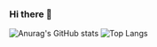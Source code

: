 ### Hi there 👋
![Anurag's GitHub stats](https://github-readme-stats.vercel.app/api?username=signaturedx&count_private=true&show_icons=true&theme=tokyonight)
![Top Langs](https://github-readme-stats.vercel.app/api/top-langs/?username=signaturedx&theme=tokyonight)

<!--
**SignaturedX/SignaturedX** is a ✨ _special_ ✨ repository because its `README.md` (this file) appears on your GitHub profile.

Here are some ideas to get you started:

- 🔭 I’m currently working on ...
- 🌱 I’m currently learning ...
- 👯 I’m looking to collaborate on ...
- 🤔 I’m looking for help with ...
- 💬 Ask me about ...
- 📫 How to reach me: ...
- 😄 Pronouns: ...
- ⚡ Fun fact: ...
-->
